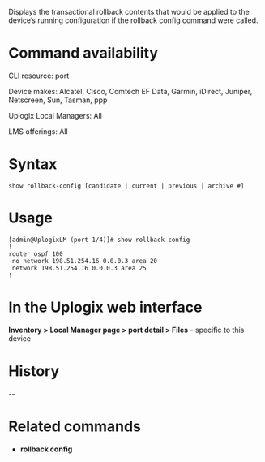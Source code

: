<!-- 5.4 -->

Displays the transactional rollback contents that would be applied to the device’s running configuration if the rollback config command were called.

# Command availability 

CLI resource: port

Device makes: Alcatel, Cisco, Comtech EF Data, Garmin, iDirect, Juniper, Netscreen, Sun, Tasman, ppp

Uplogix Local Managers: All

LMS offerings: All

# Syntax 

```
show rollback-config [candidate | current | previous | archive #]
```

# Usage 

```
[admin@UplogixLM (port 1/4)]# show rollback-config
!
router ospf 100
 no network 198.51.254.16 0.0.0.3 area 20
 network 198.51.254.16 0.0.0.3 area 25
!
```

# In the Uplogix web interface

**Inventory > Local Manager page > port detail > Files** - specific to this device

# History 
--

# Related commands 

- **rollback config**
